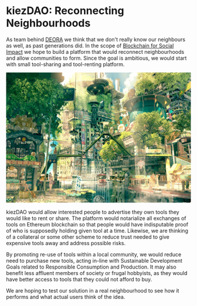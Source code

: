 # kiezDAO: Reconnecting Neighbourhoods

As team behind [DEORA](https://deora.earth/) we think that we don't really know our neighbours as well, as past generations did. In the scope of [Blockchain for Social Impact](https://blockchainforsocialimpact.com/) we hope to build a platform that would reconnect neighbourhoods and allow communities to form. Since the goal is ambitious, we would start with small tool-sharing and tool-renting platform.

![solarpunk lesbian summer](img/solarpunk123.jpeg "reconnecting neighbourhoods")

kiezDAO would allow interested people to advertise they own tools they would like to rent or share. The platform would notarialize all exchanges of tools on Ethereum blockchain so that people would have indisputable proof of who is supposedly holding given tool at a time. Likewise, we are thinking of a collateral or some other scheme to reduce trust needed to give expensive tools away and address possible risks. 

By promoting re-use of tools within a local community, we would reduce need to purchase new tools, acting in-line with Sustainable Development Goals related to Responsible Consumption and Production. It may also benefit less affluent members of society or frugal hobbyists, as they would have better access to tools that they could not afford to buy. 

We are hoping to test our solution in a real neighbourhood to see how it performs and what actual users think of the idea. 

